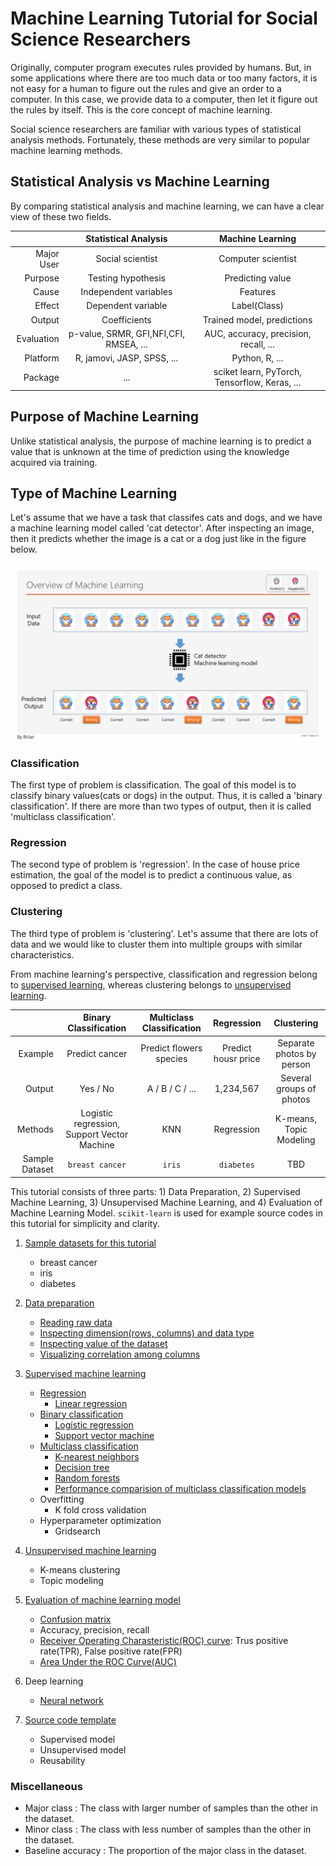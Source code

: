 # Machine Learning Tutorial for Social Science Researchers

Originally, computer program executes rules provided by humans. But, in some applications where there are too much data or too many factors, it is not easy for a human to figure out the rules and give an order to a computer. In this case, we provide data to a computer, then let it figure out the rules by itself. This is the core concept of machine learning.

Social science researchers are familiar with various types of statistical analysis methods. Fortunately, these methods are very similar to popular machine learning methods.

## Statistical Analysis vs Machine Learning

By comparing statistical analysis and machine learning, we can have a clear view of these two fields.  

|         | Statistical Analysis | Machine Learning |
|--------:| :----------------: | :--------------: |
| Major User    | Social scientist | Computer scientist |
| Purpose | Testing hypothesis | Predicting value       |
| Cause | Independent variables | Features       |
| Effect | Dependent variable | Label(Class)       |
| Output | Coefficients | Trained model, predictions |
| Evaluation | p-value, SRMR, GFI,NFI,CFI, RMSEA, ... | AUC, accuracy, precision, recall, ... |
| Platform   | R, jamovi, JASP, SPSS, ... | Python, R, ... |
| Package | ... | sciket learn, PyTorch, Tensorflow, Keras, ... |

## Purpose of Machine Learning

Unlike statistical analysis, the purpose of machine learning is to predict a value that is unknown at the time of prediction using the knowledge acquired via training. 

## Type of Machine Learning

Let's assume that we have a task that classifes cats and dogs, and we have a machine learning model called 'cat detector'. After inspecting an image, then it predicts whether the image is a cat or a dog just like in the figure below.

![overview](images/overview.png)

### Classification

The first type of problem is classification. The goal of this model is to classify binary values(cats or dogs) in the output. Thus, it is called a 'binary classification'. If there are more than two types of output, then it is called 'multiclass classification'. 

### Regression

The second type of problem is 'regression'. In the case of house price estimation, the goal of the model is to predict a continuous value, as opposed to predict a class.

### Clustering

The third type of problem is 'clustering'. Let's assume that there are lots of data and we would like to cluster them into multiple groups with similar characteristics. 

From machine learning's perspective, classification and regression belong to [supervised learning](Supervised.md), whereas clustering belongs to [unsupervised learning](Unsupervised.md).

|  | Binary Classification | Multiclass Classification | Regression |Clustering |
| ---: | :---------------: | :-------------------: | :---: | :--------: |
| Example | Predict cancer | Predict flowers species | Predict housr price | Separate photos by person |
| Output  | Yes / No | A / B / C / ... | 1,234,567 | Several groups of photos |
| Methods | Logistic regression, Support Vector Machine | KNN | Regression | K-means, Topic Modeling |
| Sample Dataset | `breast cancer` | `iris` | `diabetes` | TBD | 

This tutorial consists of three parts: 1) Data Preparation, 2) Supervised Machine Learning, 3) Unsupervised Machine Learning, and 4) Evaluation of Machine Learning Model. `scikit-learn` is used for example source codes in this tutorial for simplicity and clarity. 

1. [Sample datasets for this tutorial](Dataset.md)
   - breast cancer
   - iris
   - diabetes

2. [Data preparation](Data_preparation.md)
   - [Reading raw data](Data_preparation.md#1-reading-raw-data)
   - [Inspecting dimension(rows, columns) and data type](Data_preparation.md#2-inspecting-dimensionnumber-of-rows-number-of-columns-and-data-type)
   - [Inspecting value of the dataset](Data_preparation.md#3-inspecting-value-of-the-dataset)
   - [Visualizing correlation among columns](Data_preparation.md#4-visualizing-correlation-among-columns)

3. [Supervised machine learning](Supervised.md)
   - [Regression](Supervised.md#regression)
     - [Linear regression](Supervised.md#1-linear-regression)
   - [Binary classification](Supervised.md#binary-classification)
     - [Logistic regression](Supervised.md#2-logistic-regression)
     - [Support vector machine](Supervised.md#3-support-vector-machine-svm)
   - [Multiclass classification](Supervised.md#multiclass-classification)
     - [K-nearest neighbors](Supervised.md#4-k-nearest-negihbors-knn)
     - [Decision tree](Supervised.md#decision-tree)
     - [Random forests](Supervised.md#5-random-forest)
     - [Performance comparision of multiclass classification models](Supervised.md#performance-comparison-of-multiclass-classification-models)
   - Overfitting
     - K fold cross validation
   - Hyperparameter optimization
     - Gridsearch
   
4. [Unsupervised machine learning](Unsupervised.md)
   - K-means clustering
   - Topic modeling
5. [Evaluation of machine learning model](Evaluation.md)
   - [Confusion matrix](Evaluation.md#1-confusion-matrix)
   - Accuracy, precision, recall
   - [Receiver Operating Charasteristic(ROC) curve](Evaluation.md#2-receiver-operating-charasteristicroc-curve): Trus positive rate(TPR), False positive rate(FPR)
   - [Area Under the ROC Curve(AUC)](Evaluation.md#3-area-under-the-roc-curveauc)

6. Deep learning
   - [Neural network](Neural_network.md)

7. [Source code template](Source_code.md)
   - Supervised model
   - Unsupervised model
   - Reusability

### Miscellaneous

- Major class : The class with larger number of samples than the other in the dataset.
- Minor class : The class with less number of samples than the other in the dataset.
- Baseline accuracy : The proportion of the major class in the dataset.

